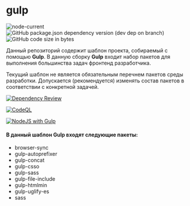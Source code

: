 # gulp

![node-current](https://img.shields.io/node/v/gulp-sass)
![GitHub package.json dependency version (dev dep on branch)](https://img.shields.io/github/package-json/dependency-version/Vulong-development/gulp/dev/gulp)
![GitHub code size in bytes](https://img.shields.io/github/languages/code-size/Vulong-development/gulp)

  Данный репозиторий содержит шаблон проекта, собираемый с помощью **Gulp**.
  В данную сборку **Gulp** входит набор пакетов для выполнения большинства задач фронтенд разработчика.

  Текущий шаблон не является обязательным перечнем пакетов среды разработки. Допускается (рекомендуется) изменять состав пакетов в соответствии с конкретной задачей.
  
  [![Dependency Review](https://github.com/Vulong-development/gulp/actions/workflows/dependency-review.yml/badge.svg)](https://github.com/Vulong-development/gulp/actions/workflows/dependency-review.yml)
  
  [![CodeQL](https://github.com/Vulong-development/gulp/actions/workflows/codeql.yml/badge.svg)](https://github.com/Vulong-development/gulp/actions/workflows/codeql.yml)
  
  [![NodeJS with Gulp](https://github.com/Vulong-development/gulp/actions/workflows/npm-gulp.yml/badge.svg)](https://github.com/Vulong-development/gulp/actions/workflows/npm-gulp.yml)

  #### В данный шаблон Gulp входят следующие пакеты:

  - browser-sync
  - gulp-autoprefixer
  - gulp-concat
  - gulp-csso
  - gulp-sass
  - gulp-file-include
  - gulp-htmlmin
  - gulp-uglify-es
  - sass
  


